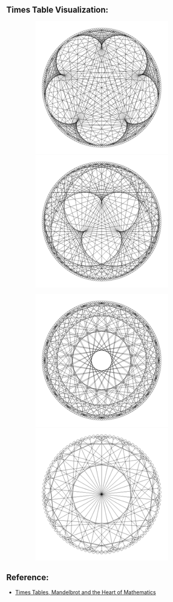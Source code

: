 ## Times Table Visualization:

<p align="middle">
  <img src="./180_6.png" width="350" alt="(till=180, times=6)"/>
  <img src="./180_62.png" width="350" alt="(till=180, times=62)"/>
</p>

<p align="middle">
  <img src="./180_81.png" width="350" alt="(till=180, times=81)"/>
  <img src="./90_106.png" width="350" alt="(till=90, times=106)"/>
</p>

## Reference:

- [Times Tables, Mandelbrot and the Heart of Mathematics](https://www.youtube.com/watch?v=qhbuKbxJsk8)
